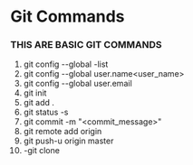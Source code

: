 # Git Commands
 ### THIS ARE BASIC GIT COMMANDS 

1. git config --global -list 
2. git config --global user.name<user_name>
3. git config --global user.email<email>
4. git init
5. git add .
6. git status -s
7. git commit -m "<commit_message>"
8. git remote add origin <url>
9. git push-u origin master
10. -git clone <clone>

